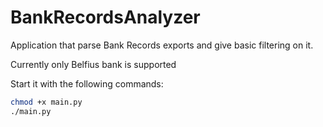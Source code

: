 # BankRecordsAnalyzer
Application that parse Bank Records exports and give basic filtering on it.

Currently only Belfius bank is supported

Start it with the following commands:
```bash
chmod +x main.py
./main.py
```
